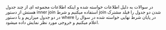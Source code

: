 در سوالات به دلیل اطلاعات خواسته شده و اینکه اطلاعات مجموعه ای از چند جدول هستش از دستور inner join استفاده میکنیم و شرط join شدن دو جدول را فیلد مشترک در دو جدول میزاریم و با دستور where در پایان شرط نهایی خواسته شده در سوال را اعلام میکنیم و خروجی مورد نظر نمایش داده میشود.
